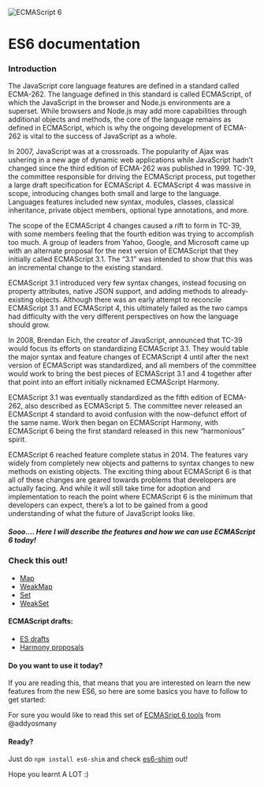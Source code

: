 ![ECMAScript 6](http://baptiste-langlade.com/images/js.png "ECMAScript 6")

# ES6 documentation

### Introduction

The JavaScript core language features are defined in a standard called ECMA-262. The language defined in this standard is called ECMAScript, of which the JavaScript in the browser and Node.js environments are a superset. While browsers and Node.js may add more capabilities through additional objects and methods, the core of the language remains as defined in ECMAScript, which is why the ongoing development of ECMA-262 is vital to the success of JavaScript as a whole.

In 2007, JavaScript was at a crossroads. The popularity of Ajax was ushering in a new age of dynamic web applications while JavaScript hadn’t changed since the third edition of ECMA-262 was published in 1999. TC-39, the committee responsible for driving the ECMAScript process, put together a large draft specification for ECMAScript 4. ECMAScript 4 was massive in scope, introducing changes both small and large to the language. Languages features included new syntax, modules, classes, classical inheritance, private object members, optional type annotations, and more.

The scope of the ECMAScript 4 changes caused a rift to form in TC-39, with some members feeling that the fourth edition was trying to accomplish too much. A group of leaders from Yahoo, Google, and Microsoft came up with an alternate proposal for the next version of ECMAScript that they initially called ECMAScript 3.1. The “3.1” was intended to show that this was an incremental change to the existing standard.

ECMAScript 3.1 introduced very few syntax changes, instead focusing on property attributes, native JSON support, and adding methods to already-existing objects. Although there was an early attempt to reconcile ECMAScript 3.1 and ECMAScript 4, this ultimately failed as the two camps had difficulty with the very different perspectives on how the language should grow.

In 2008, Brendan Eich, the creator of JavaScript, announced that TC-39 would focus its efforts on standardizing ECMAScript 3.1. They would table the major syntax and feature changes of ECMAScript 4 until after the next version of ECMAScript was standardized, and all members of the committee would work to bring the best pieces of ECMAScript 3.1 and 4 together after that point into an effort initially nicknamed ECMAScript Harmony.

ECMAScript 3.1 was eventually standardized as the fifth edition of ECMA-262, also described as ECMAScript 5. The committee never released an ECMAScript 4 standard to avoid confusion with the now-defunct effort of the same name. Work then began on ECMAScript Harmony, with ECMAScript 6 being the first standard released in this new “harmonious” spirit.

ECMAScript 6 reached feature complete status in 2014. The features vary widely from completely new objects and patterns to syntax changes to new methods on existing objects. The exciting thing about ECMAScript 6 is that all of these changes are geared towards problems that developers are actually facing. And while it will still take time for adoption and implementation to reach the point where ECMAScript 6 is the minimum that developers can expect, there’s a lot to be gained from a good understanding of what the future of JavaScript looks like.

##### Sooo.... Here I will describe the features and how we can use ECMAScript 6 today!

### Check this out!

* [Map](https://github.com/aganglada/ES6/wiki/Map)
* [WeakMap](https://github.com/aganglada/ES6/wiki/WeakMap)
* [Set](https://github.com/aganglada/ES6/wiki/Set)
* [WeakSet](https://github.com/aganglada/ES6/wiki/WeakSet)

#### ECMAScript drafts:

* [ES drafts](http://wiki.ecmascript.org/doku.php?id=harmony:specification_drafts)
* [Harmony proposals](http://wiki.ecmascript.org/doku.php?id=harmony:harmony)

#### Do you want to use it today?

If you are reading this, that means that you are interested on learn the new features from the new ES6, so here are some basics you have to
follow to get started:

For sure you would like to read this set of [ECMASript 6 tools](https://github.com/addyosmani/es6-tools) from @addyosmany

#### Ready?

Just do `npm install es6-shim` and check [es6-shim](https://github.com/paulmillr/es6-shim/) out!

Hope you learnt A LOT :)
